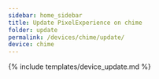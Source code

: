 ```yaml
---
sidebar: home_sidebar
title: Update PixelExperience on chime
folder: update
permalink: /devices/chime/update/
device: chime
---
```

{% include templates/device_update.md %}
